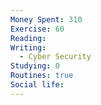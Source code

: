 ```yaml
---
Money Spent: 310
Exercise: 60
Reading: 
Writing:
  - Cyber Security
Studying: 0
Routines: true
Social life:
---
```




